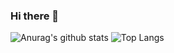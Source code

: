 ### Hi there 👋

<!--
**HarunKilic/HarunKilic** is a ✨ _special_ ✨ repository because its `README.md` (this file) appears on your GitHub profile.

Here are some ideas to get you started:

- 🔭 I’m currently working on ...
- 🌱 I’m currently learning ...
- 👯 I’m looking to collaborate on ...
- 🤔 I’m looking for help with ...
- 💬 Ask me about ...
- 📫 How to reach me: ...
- 😄 Pronouns: ...
- ⚡ Fun fact: ...
-->
![Anurag's github stats](https://github-readme-stats.vercel.app/api?username=HarunKilic&&count_private=true&show_icons=true&theme=dracula)
![Top Langs](https://github-readme-stats.vercel.app/api/top-langs/?username=HarunKilic)
